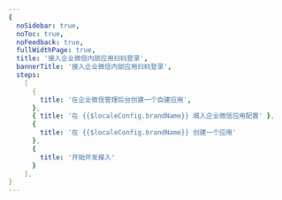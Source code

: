 ```yaml
---
{
  noSidebar: true,
  noToc: true,
  noFeedback: true,
  fullWidthPage: true,
  title: '接入企业微信内部应用扫码登录',
  bannerTitle: '接入企业微信内部应用扫码登录',
  steps:
    [
      {
        title: '在企业微信管理后台创建一个自建应用',
      },
      { title: '在 {{$localeConfig.brandName}} 填入企业微信应用配置' },
      {
        title: '在 {{$localeConfig.brandName}} 创建一个应用'
      },
      {
        title: '开始开发接入'
      }
    ],
}
---
```


<IntegrationDetail backLink="/guides/connections/social"/>
